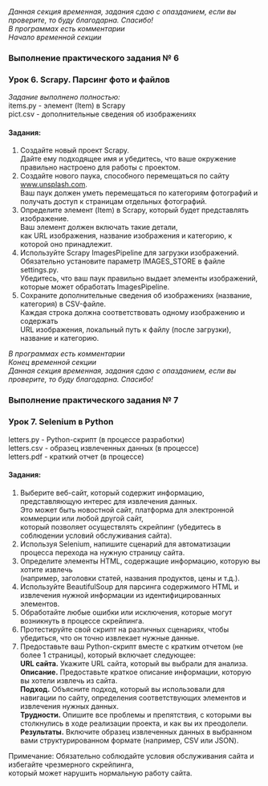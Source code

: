 *Данная секция временная, задания сдаю с опазданием, если вы проверите, то буду благодарна. Спасибо!* <br>
_В программах есть комментарии_ <br>
_Начало временной секции_ <br>

### Выполнение практического задания № 6
### Урок 6. Scrapy. Парсинг фото и файлов

*Задание выполнено полностью:* <br>
items.py	- элемент (Item) в Scrapy <br>
pict.csv	- дополнительные сведения об изображениях <br>

#### Задания:

1.  Создайте новый проект Scrapy. <br> 
Дайте ему подходящее имя и убедитесь, что ваше окружение правильно настроено для работы с проектом.
2.  Создайте нового паука, способного перемещаться по сайту www.unsplash.com. <br>
Ваш паук должен уметь перемещаться по категориям фотографий и получать доступ к страницам отдельных фотографий.
3.  Определите элемент (Item) в Scrapy, который будет представлять изображение. <br>
Ваш элемент должен включать такие детали, <br>
как URL изображения, название изображения и категорию, к которой оно принадлежит.
4.  Используйте Scrapy ImagesPipeline для загрузки изображений. <br>
Обязательно установите параметр IMAGES_STORE в файле settings.py. <br>
Убедитесь, что ваш паук правильно выдает элементы изображений, которые может обработать ImagesPipeline.
5.  Сохраните дополнительные сведения об изображениях (название, категория) в CSV-файле. <br>
Каждая строка должна соответствовать одному изображению и содержать <br>
URL изображения, локальный путь к файлу (после загрузки), название и категорию.

_В программах есть комментарии_ <br>
_Конец временной секции_ <br>
*Данная секция временная, задания сдаю с опазданием, если вы проверите, то буду благодарна. Спасибо!*

### Выполнение практического задания № 7
### Урок 7. Selenium в Python

letters.py	- Python-скрипт (в процессе разработки) <br>
letters.csv	- образец извлеченных данных (в процессе) <br>
letters.pdf	- краткий отчет (в процессе) <br>

#### Задания:

1.  Выберите веб-сайт, который содержит информацию, представляющую интерес для извлечения данных.  <br>
Это может быть новостной сайт, платформа для электронной коммерции или любой другой сайт,  <br>
который позволяет осуществлять скрейпинг (убедитесь в соблюдении условий обслуживания сайта).
2.  Используя Selenium, напишите сценарий для автоматизации процесса перехода на нужную страницу сайта.  
3.  Определите элементы HTML, содержащие информацию, которую вы хотите извлечь  <br>
(например, заголовки статей, названия продуктов, цены и т.д.).
4.  Используйте BeautifulSoup для парсинга содержимого HTML и извлечения нужной информации из идентифицированных элементов.
5.  Обработайте любые ошибки или исключения, которые могут возникнуть в процессе скрейпинга.
6.  Протестируйте свой скрипт на различных сценариях, чтобы убедиться, что он точно извлекает нужные данные.
7.  Предоставьте ваш Python-скрипт вместе с кратким отчетом (не более 1 страницы), который включает следующее:  <br>
**URL сайта.** Укажите URL сайта, который вы выбрали для анализа.  <br>
**Описание.** Предоставьте краткое описание информации, которую вы хотели извлечь из сайта.  <br>
**Подход.** Объясните подход, который вы использовали для навигации по сайту, определения соответствующих элементов и извлечения нужных данных.  <br>
**Трудности.** Опишите все проблемы и препятствия, с которыми вы столкнулись в ходе реализации проекта, и как вы их преодолели.  <br>
**Результаты.** Включите образец извлеченных данных в выбранном вами структурированном формате (например, CSV или JSON).  <br>

Примечание: Обязательно соблюдайте условия обслуживания сайта и избегайте чрезмерного скрейпинга,  <br>
который может нарушить нормальную работу сайта.
